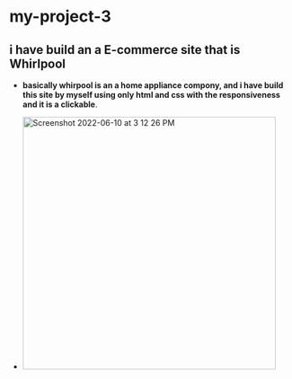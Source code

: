 # my-project-3

##  i have build an a E-commerce site that is Whirlpool

- **basically whirpool is an a home appliance compony, and i have build this site by myself using only html and css with the responsiveness and it is a clickable**.

- <img width="450" alt="Screenshot 2022-06-10 at 3 12 26 PM" src="https://i.ibb.co/QvFbFKD/scrshot1.png">




